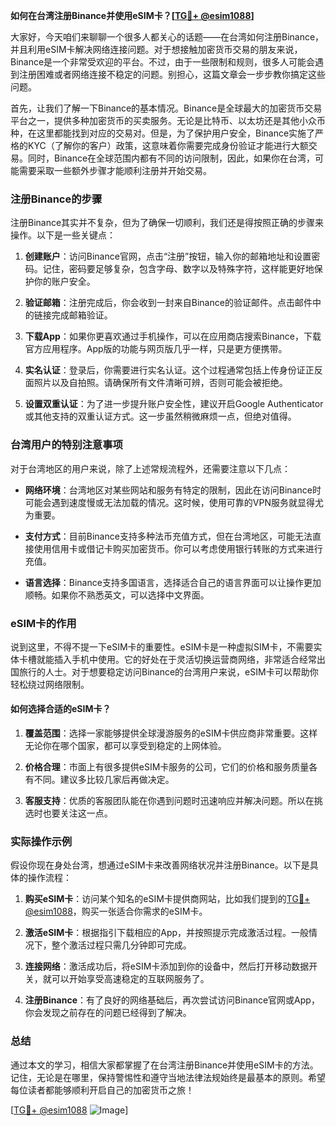 **如何在台湾注册Binance并使用eSIM卡？[[TG💪+ @esim1088](https://t.me/s/esim1088)]**

大家好，今天咱们来聊聊一个很多人都关心的话题——在台湾如何注册Binance，并且利用eSIM卡解决网络连接问题。对于想接触加密货币交易的朋友来说，Binance是一个非常受欢迎的平台。不过，由于一些限制和规则，很多人可能会遇到注册困难或者网络连接不稳定的问题。别担心，这篇文章会一步步教你搞定这些问题。

首先，让我们了解一下Binance的基本情况。Binance是全球最大的加密货币交易平台之一，提供多种加密货币的买卖服务。无论是比特币、以太坊还是其他小众币种，在这里都能找到对应的交易对。但是，为了保护用户安全，Binance实施了严格的KYC（了解你的客户）政策，这意味着你需要完成身份验证才能进行大额交易。同时，Binance在全球范围内都有不同的访问限制，因此，如果你在台湾，可能需要采取一些额外步骤才能顺利注册并开始交易。

### 注册Binance的步骤

注册Binance其实并不复杂，但为了确保一切顺利，我们还是得按照正确的步骤来操作。以下是一些关键点：

1. **创建账户**：访问Binance官网，点击“注册”按钮，输入你的邮箱地址和设置密码。记住，密码要足够复杂，包含字母、数字以及特殊字符，这样能更好地保护你的账户安全。
   
2. **验证邮箱**：注册完成后，你会收到一封来自Binance的验证邮件。点击邮件中的链接完成邮箱验证。

3. **下载App**：如果你更喜欢通过手机操作，可以在应用商店搜索Binance，下载官方应用程序。App版的功能与网页版几乎一样，只是更方便携带。

4. **实名认证**：登录后，你需要进行实名认证。这个过程通常包括上传身份证正反面照片以及自拍照。请确保所有文件清晰可辨，否则可能会被拒绝。

5. **设置双重认证**：为了进一步提升账户安全性，建议开启Google Authenticator或其他支持的双重认证方式。这一步虽然稍微麻烦一点，但绝对值得。

### 台湾用户的特别注意事项

对于台湾地区的用户来说，除了上述常规流程外，还需要注意以下几点：

- **网络环境**：台湾地区对某些网站和服务有特定的限制，因此在访问Binance时可能会遇到速度慢或无法加载的情况。这时候，使用可靠的VPN服务就显得尤为重要。
  
- **支付方式**：目前Binance支持多种法币充值方式，但在台湾地区，可能无法直接使用信用卡或借记卡购买加密货币。你可以考虑使用银行转账的方式来进行充值。

- **语言选择**：Binance支持多国语言，选择适合自己的语言界面可以让操作更加顺畅。如果你不熟悉英文，可以选择中文界面。

### eSIM卡的作用

说到这里，不得不提一下eSIM卡的重要性。eSIM卡是一种虚拟SIM卡，不需要实体卡槽就能插入手机中使用。它的好处在于灵活切换运营商网络，非常适合经常出国旅行的人士。对于想要稳定访问Binance的台湾用户来说，eSIM卡可以帮助你轻松绕过网络限制。

#### 如何选择合适的eSIM卡？

1. **覆盖范围**：选择一家能够提供全球漫游服务的eSIM卡供应商非常重要。这样无论你在哪个国家，都可以享受到稳定的上网体验。

2. **价格合理**：市面上有很多提供eSIM卡服务的公司，它们的价格和服务质量各有不同。建议多比较几家后再做决定。

3. **客服支持**：优质的客服团队能在你遇到问题时迅速响应并解决问题。所以在挑选时也要关注这一点。

### 实际操作示例

假设你现在身处台湾，想通过eSIM卡来改善网络状况并注册Binance。以下是具体的操作流程：

1. **购买eSIM卡**：访问某个知名的eSIM卡提供商网站，比如我们提到的[TG💪+ @esim1088](https://t.me/s/esim1088)，购买一张适合你需求的eSIM卡。

2. **激活eSIM卡**：根据指引下载相应的App，并按照提示完成激活过程。一般情况下，整个激活过程只需几分钟即可完成。

3. **连接网络**：激活成功后，将eSIM卡添加到你的设备中，然后打开移动数据开关，就可以开始享受高速稳定的互联网服务了。

4. **注册Binance**：有了良好的网络基础后，再次尝试访问Binance官网或App，你会发现之前存在的问题已经得到了解决。

### 总结

通过本文的学习，相信大家都掌握了在台湾注册Binance并使用eSIM卡的方法。记住，无论是在哪里，保持警惕性和遵守当地法律法规始终是最基本的原则。希望每位读者都能够顺利开启自己的加密货币之旅！

[[TG💪+ @esim1088](https://t.me/s/esim1088) ![Image](https://i.postimg.cc/4NQfJmqS/Snipaste-2025-05-13-00-14-12.png)]